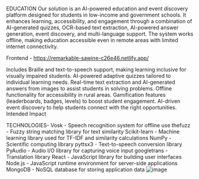 EDUCATION
Our solution is an AI-powered education and event discovery platform designed for students in low-income and government schools. It enhances learning, accessibility, and engagement through a combination of AI-generated quizzes, OCR-based text extraction, AI-powered answer generation, event discovery, and multi-language support. The system works offline, making education accessible even in remote areas with limited internet connectivity.



Frontend - https://remarkable-sawine-c26e46.netlify.app/

Includes Braille and text-to-speech support, making learning inclusive for visually impaired students.
AI-powered adaptive quizzes tailored to individual learning needs.
Real-time text extraction and AI-generated answers from images to assist students in solving problems.
Offline functionality for accessibility in rural areas.
Gamification features (leaderboards, badges, levels) to boost student engagement.
AI-driven event discovery to help students connect with the right opportunities.
Intended Impact

TECHNOLOGIES-
Vosk - Speech recognition system for offline use 
thefuzz - Fuzzy string matching library for text similarity 
Scikit-learn - Machine learning library used for TF-IDF and similarity calculations 
NumPy - Scientific computing library 
pyttsx3 - Text-to-speech conversion library 
PyAudio - Audio I/O library for capturing voice input 
googletrans - Translation library 
React - JavaScript library for building user interfaces 
Node.js - JavaScript runtime environment for server-side applications 
MongoDB - NoSQL database for storing application data 
![image](https://github.com/user-attachments/assets/03694d54-19f8-4027-baa0-175db3d6e278)

